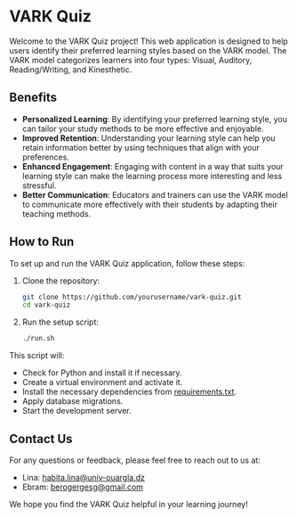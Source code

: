 # VARK Quiz

Welcome to the VARK Quiz project! This web application is designed to help users identify their preferred learning styles based on the VARK model. The VARK model categorizes learners into four types: Visual, Auditory, Reading/Writing, and Kinesthetic.

## Benefits

- **Personalized Learning**: By identifying your preferred learning style, you can tailor your study methods to be more effective and enjoyable.
- **Improved Retention**: Understanding your learning style can help you retain information better by using techniques that align with your preferences.
- **Enhanced Engagement**: Engaging with content in a way that suits your learning style can make the learning process more interesting and less stressful.
- **Better Communication**: Educators and trainers can use the VARK model to communicate more effectively with their students by adapting their teaching methods.

## How to Run

To set up and run the VARK Quiz application, follow these steps:

1. Clone the repository:
    ```bash
    git clone https://github.com/yourusername/vark-quiz.git
    cd vark-quiz
    ```

2. Run the setup script:
    ```bash
    ./run.sh
    ```

This script will:
- Check for Python and install it if necessary.
- Create a virtual environment and activate it.
- Install the necessary dependencies from [requirements.txt](http://_vscodecontentref_/1).
- Apply database migrations.
- Start the development server.

## Contact Us

For any questions or feedback, please feel free to reach out to us at:

- Lina: habita.lina@univ-ouargla.dz
- Ebram: berogergesg@gmail.com

We hope you find the VARK Quiz helpful in your learning journey!